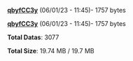 [**qbyfCC3y**](/data/qbyfCC3y.txt) (06/01/23 - 11:45)- 1757 bytes

[**qbyfCC3y**](/data/qbyfCC3y.txt) (06/01/23 - 11:45)- 1757 bytes

**Total Datas**: 3077

**Total Size**: 19.74 MB / 19.7 MB
